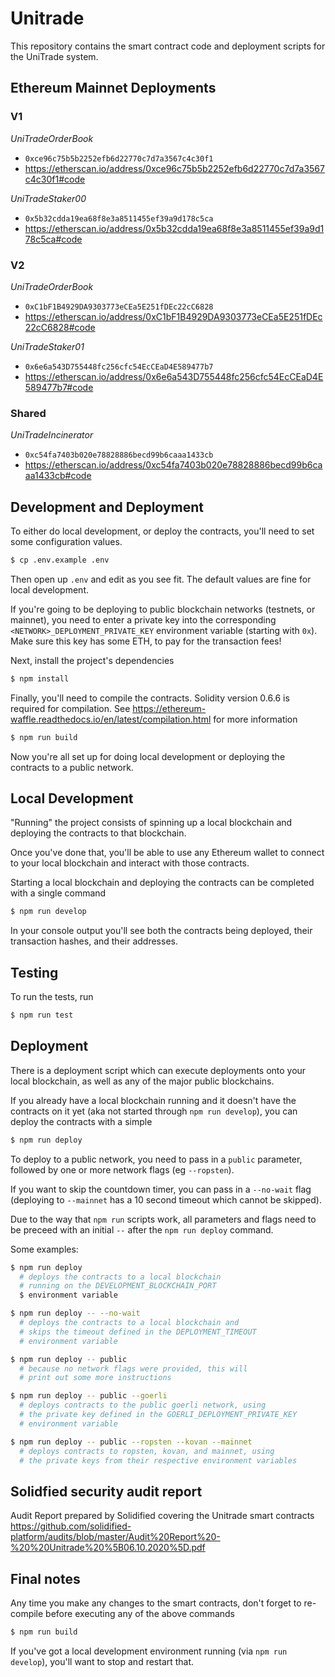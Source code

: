 # Unitrade

This repository contains the smart contract code and deployment scripts for the UniTrade system.

## Ethereum Mainnet Deployments

### V1

*UniTradeOrderBook*

* `0xce96c75b5b2252efb6d22770c7d7a3567c4c30f1`
* https://etherscan.io/address/0xce96c75b5b2252efb6d22770c7d7a3567c4c30f1#code

*UniTradeStaker00*

* `0x5b32cdda19ea68f8e3a8511455ef39a9d178c5ca`
* https://etherscan.io/address/0x5b32cdda19ea68f8e3a8511455ef39a9d178c5ca#code

### V2

*UniTradeOrderBook*

* `0xC1bF1B4929DA9303773eCEa5E251fDEc22cC6828`
* https://etherscan.io/address/0xC1bF1B4929DA9303773eCEa5E251fDEc22cC6828#code

*UniTradeStaker01*

* `0x6e6a543D755448fc256cfc54EcCEaD4E589477b7`
* https://etherscan.io/address/0x6e6a543D755448fc256cfc54EcCEaD4E589477b7#code

### Shared

*UniTradeIncinerator*

* `0xc54fa7403b020e78828886becd99b6caaa1433cb`
* https://etherscan.io/address/0xc54fa7403b020e78828886becd99b6caaa1433cb#code

## Development and Deployment

To either do local development, or deploy the contracts, you'll need to set some configuration values.

```sh
$ cp .env.example .env
```

Then open up `.env` and edit as you see fit. The default values are fine for local development.

If you're going to be deploying to public blockchain networks (testnets, or mainnet), you need to enter a private key into the corresponding `<NETWORK>_DEPLOYMENT_PRIVATE_KEY` environment variable (starting with `0x`). Make sure this key has some ETH, to pay for the transaction fees!

Next, install the project's dependencies

```sh
$ npm install
```

Finally, you'll need to compile the contracts. Solidity version 0.6.6 is required for compilation. See https://ethereum-waffle.readthedocs.io/en/latest/compilation.html for more information

```sh
$ npm run build
```

Now you're all set up for doing local development or deploying the contracts to a public network.

## Local Development

"Running" the project consists of spinning up a local blockchain and deploying the contracts to that blockchain.

Once you've done that, you'll be able to use any Ethereum wallet to connect to your local blockchain and interact with those contracts.

Starting a local blockchain and deploying the contracts can be completed with a single command

```sh
$ npm run develop
```

In your console output you'll see both the contracts being deployed, their transaction hashes, and their addresses.

## Testing

To run the tests, run

```sh
$ npm run test
```

## Deployment

There is a deployment script which can execute deployments onto your local blockchain, as well as any of the major public blockchains.

If you already have a local blockchain running and it doesn't have the contracts on it yet (aka not started through `npm run develop`), you can deploy the contracts with a simple

```sh
$ npm run deploy
```

To deploy to a public network, you need to pass in a `public` parameter, followed by one or more network flags (eg `--ropsten`).

If you want to skip the countdown timer, you can pass in a `--no-wait` flag (deploying to `--mainnet` has a 10 second timeout which cannot be skipped).

Due to the way that `npm run` scripts work, all parameters and flags need to be preceed with an initial `--` after the `npm run deploy` command.

Some examples:

```sh
$ npm run deploy
  # deploys the contracts to a local blockchain
  # running on the DEVELOPMENT_BLOCKCHAIN_PORT
  $ environment variable

$ npm run deploy -- --no-wait
  # deploys the contracts to a local blockchain and
  # skips the timeout defined in the DEPLOYMENT_TIMEOUT
  # environment variable

$ npm run deploy -- public
  # because no network flags were provided, this will
  # print out some more instructions

$ npm run deploy -- public --goerli
  # deploys contracts to the public goerli network, using
  # the private key defined in the GOERLI_DEPLOYMENT_PRIVATE_KEY
  # environment variable

$ npm run deploy -- public --ropsten --kovan --mainnet
  # deploys contracts to ropsten, kovan, and mainnet, using
  # the private keys from their respective environment variables
```

## Solidfied security audit report

Audit Report prepared by Solidified covering the Unitrade smart contracts
https://github.com/solidified-platform/audits/blob/master/Audit%20Report%20-%20%20Unitrade%20%5B06.10.2020%5D.pdf

## Final notes

Any time you make any changes to the smart contracts, don't forget to re-compile before executing any of the above commands

```sh
$ npm run build
```

If you've got a local development environment running (via `npm run develop`), you'll want to stop and restart that.
